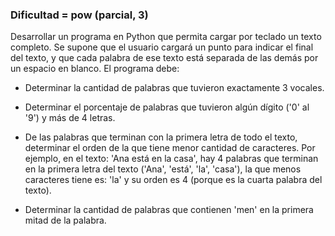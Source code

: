 ### Dificultad = pow (parcial, 3)

Desarrollar un programa en Python que permita cargar por teclado un texto completo. Se supone que el usuario cargará un punto para indicar el final del texto, y que cada palabra de ese texto está separada de las demás por un espacio en blanco. El programa debe:

* Determinar la cantidad de palabras que tuvieron exactamente 3 vocales.

* Determinar el porcentaje de palabras que tuvieron algún dígito ('0' al '9') y más de 4 letras.

* De las palabras que terminan con la primera letra de todo el texto, determinar el orden de la que tiene menor cantidad de caracteres. Por ejemplo, en el texto: 'Ana está en la casa', hay 4 palabras que terminan en la primera letra del texto ('Ana', 'está', 'la', 'casa'), la que menos caracteres tiene es: 'la' y su orden es 4 (porque es la cuarta palabra del texto). 

* Determinar la cantidad de palabras que contienen 'men' en la primera mitad de la palabra.